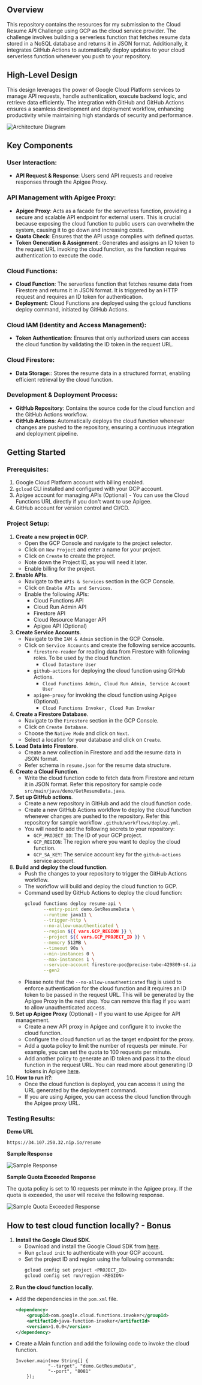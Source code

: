 
## Overview
This repository contains the resources for my submission to the Cloud Resume API Challenge using GCP as the cloud service provider. The challenge involves building a serverless function that fetches resume data stored in a NoSQL database and returns it in JSON format. Additionally, it integrates GitHub Actions to automatically deploy updates to your cloud serverless function whenever you push to your repository.

## High-Level Design
This design leverages the power of Google Cloud Platform services to manage API requests, handle authentication, execute backend logic, and retrieve data efficiently. The integration with GitHub and GitHub Actions ensures a seamless development and deployment workflow, enhancing productivity while maintaining high standards of security and performance.

![Architecture Diagram](./images/gcp-hld.png)

## Key Components
### **User Interaction**:
   - **API Request & Response**: Users send API requests and receive responses through the Apigee Proxy.
### **API Management with Apigee Proxy**:
   - **Apigee Proxy**: Acts as a facade for the serverless function, providing a secure and scalable API endpoint for external users. This is crucial because exposing the cloud function to public users can overwhelm the system, causing it to go down and increasing costs. 
   - **Quota Check**: Ensures that the API usage complies with defined quotas.
   - **Token Generation & Assignment** : Generates and assigns an ID token to the request URL invoking the cloud function, as the function requires authentication to execute the code. 
### **Cloud Functions**:
   - **Cloud Function**: The serverless function that fetches resume data from Firestore and returns it in JSON format. It is triggered by an HTTP request and requires an ID token for authentication.
   - **Deployment**: Cloud Functions are deployed using the gcloud functions deploy command, initiated by GitHub Actions.
### **Cloud IAM (Identity and Access Management)**:
   - **Token Authentication**: Ensures that only authorized users can access the cloud function by validating the ID token in the request URL.
### **Cloud Firestore**:
   - **Data Storage:**: Stores the resume data in a structured format, enabling efficient retrieval by the cloud function.
### **Development & Deployment Process**:
   - **GitHub Repository**: Contains the source code for the cloud function and the GitHub Actions workflow.
   - **GitHub Actions**: Automatically deploys the cloud function whenever changes are pushed to the repository, ensuring a continuous integration and deployment pipeline.

## Getting Started
### **Prerequisites**:
1. Google Cloud Platform account with billing enabled.
2. `gcloud` CLI installed and configured with your GCP account.
3. Apigee account for managing APIs (Optional) - You can use the Cloud Functions URL directly if you don't want to use Apigee.
4. GitHub account for version control and CI/CD.
### **Project Setup**:
1. **Create a new project in GCP**.
   - Open the GCP Console and navigate to the project selector.
   - Click on `New Project` and enter a name for your project.
   - Click on `Create` to create the project.
   - Note down the Project ID, as you will need it later.
   - Enable billing for the project.
2. **Enable APIs**.
   - Navigate to the `APIs & Services` section in the GCP Console.
   - Click on `Enable APIs and Services`.
   - Enable the following APIs:
     - Cloud Functions API
     - Cloud Run Admin API
     - Firestore API
     - Cloud Resource Manager API
     - Apigee API (Optional)
3. **Create Service Accounts**.
    - Navigate to the `IAM & Admin` section in the GCP Console.
    - Click on `Service Accounts` and create the following service accounts.
        - `firestore-reader` for reading data from Firestore with following roles. To be used by the cloud function.
            - `Cloud Datastore User`
        - `github-actions` for deploying the cloud function using GitHub Actions.
            - `Cloud Functions Admin, Cloud Run Admin, Service Account User`
        - `apigee-proxy` for invoking the cloud function using Apigee (Optional).
            - `Cloud Functions Invoker, Cloud Run Invoker`
4. **Create a Firestore Database**.
   - Navigate to the `Firestore` section in the GCP Console.
   - Click on `Create Database`.
   - Choose the `Native Mode` and click on `Next`.
   - Select a location for your database and click on `Create`.
5. **Load Data into Firestore**.
   - Create a new collection in Firestore and add the resume data in JSON format.
   - Refer schema in `resume.json` for the resume data structure.
6. **Create a Cloud Function**.
   - Write the cloud function code to fetch data from Firestore and return it in JSON format. Refer this repository for sample code `src/main/java/demo/GetResumeData.java`.
7. **Set up GitHub actions**.
   - Create a new repository in GitHub and add the cloud function code.
   - Create a new GitHub Actions workflow to deploy the cloud function whenever changes are pushed to the repository. Refer this repository for sample workflow `.github/workflows/deploy.yml`.
   - You will need to add the following secrets to your repository:
     - `GCP_PROJECT_ID`: The ID of your GCP project.
     - `GCP_REGION`: The region where you want to deploy the cloud function.
     - `GCP_SA_KEY`: The service account key for the `github-actions` service account.
8. **Build and deploy the cloud function**.
   - Push the changes to your repository to trigger the GitHub Actions workflow.
   - The workflow will build and deploy the cloud function to GCP.
   - Command used by GitHub Actions to deploy the cloud function:
     ```bash
     gcloud functions deploy resume-api \
            --entry-point demo.GetResumeData \
            --runtime java11 \
            --trigger-http \
            --no-allow-unauthenticated \
            --region ${{ vars.GCP_REGION }} \
            --project ${{ vars.GCP_PROJECT_ID }} \
            --memory 512MB \
            --timeout 90s \
            --min-instances 0 \
            --max-instances 1 \
            --service-account firestore-poc@precise-tube-429809-s4.iam.gserviceaccount.com \
            --gen2
     ```
   - Please note that the `--no-allow-unauthenticated` flag is used to enforce authentication for the cloud function and it requires an ID token to be passed in the request URL. This will be generated by the Apigee Proxy in the next step. You can remove this flag if you want to allow unauthenticated access.
9. **Set up Apigee Proxy** (Optional) - If you want to use Apigee for API management.
   - Create a new API proxy in Apigee and configure it to invoke the cloud function.
   - Configure the cloud function url as the target endpoint for the proxy.
   - Add a quota policy to limit the number of requests per minute. For example, you can set the quota to 100 requests per minute.
   - Add another policy to generate an ID token and pass it to the cloud function in the request URL. You can read more about generating ID tokens in Apigee [here](https://cloud.google.com/functions/docs/securing/authenticating#id-tokens).
10. **How to run it?**:
    - Once the cloud function is deployed, you can access it using the URL generated by the deployment command.
    - If you are using Apigee, you can access the cloud function through the Apigee proxy URL.

### **Testing Results**:
**Demo URL**
```
https://34.107.250.32.nip.io/resume
```
**Sample Response**

![Sample Response](./images/sample-response.png)

**Sample Quota Exceeded Response**

The quota policy is set to 10 requests per minute in the Apigee proxy. If the quota is exceeded, the user will receive the following response.

![Sample Quota Exceeded Response](./images/sample-quota-exceeded-response.png)

## How to test cloud function locally? - Bonus
1. **Install the Google Cloud SDK**.
   - Download and install the Google Cloud SDK from [here](https://cloud.google.com/sdk/docs/install).
   - Run `gcloud init` to authenticate with your GCP account.
   - Set the project ID and region using the following commands:
     ```bash
     gcloud config set project <PROJECT_ID>
     gcloud config set run/region <REGION>
     ```
2. **Run the cloud function locally**.
  - Add the dependencies in the `pom.xml` file.
    ```xml
    <dependency>
        <groupId>com.google.cloud.functions.invoker</groupId>
        <artifactId>java-function-invoker</artifactId>
        <version>1.0.0</version>
    </dependency>
    ```
  - Create a Main function and add the following code to invoke the cloud function.
    ```
    Invoker.main(new String[] {
                "--target", "demo.GetResumeData",
                "--port", "8081"
        });
    ```